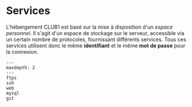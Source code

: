 Services
========

L'hébergement CLUB1 est basé sur la mise à disposition d'un *espace personnel*.
Il s'agit d'un espace de stockage sur le serveur, accessible via un certain
nombre de protocoles, fournissant différents services.
Tous ces services utilisent donc le même **identifiant** et le même **mot de passe**
pour la connexion.


```{toctree}
---
maxdepth: 2
---
ftps
ssh
web
mysql
git
```
